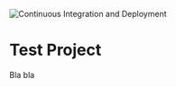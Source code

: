 ![Continuous Integration and Deployment](https://github.com/rstropek/htl-leo-live-ci-cd/workflows/Continuous%20Integration%20and%20Deployment/badge.svg)

# Test Project

Bla bla
